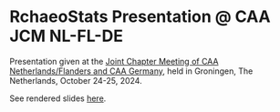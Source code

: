 # RchaeoStats Presentation @ CAA JCM NL-FL-DE

Presentation given at the
[Joint Chapter Meeting of CAA Netherlands/Flanders and CAA Germany](https://nlfl.caa-international.org/events/meetings/joint-chapter-meeting-2024/),
held in Groningen, The Netherlands, October 24-25, 2024.

See rendered slides [here](https://raw.githack.com/bbartholdy/2024-10-24_CAA-NLFLDE/main/index.html).
